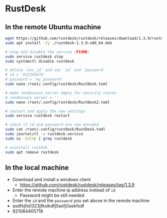 # RustDesk



## In the remote Ubuntu machine

```bash
wget https://github.com/rustdesk/rustdesk/releases/download/1.3.9/rustdesk-1.3.9-x86_64.deb
sudo apt install -fy ./rustdesk-1.3.9-x86_64.deb

# stop and disable the service (FIXME)
sudo service rustdesk stop
sudo systemctl disable rustdesk

# delete `enc_id` and set `id` and `password`
# id = '012345678'
# password = 'my_password'
sudo nano /root/.config/rustdesk/RustDesk.toml

# make rendezvous_server empty for security reason
# rendezvous_server = ''
sudo nano /root/.config/rustdesk/RustDesk2.toml

# restart and apply the new settings
sudo service rustdesk restart

# check if id and password are now encoded
sudo cat /root/.config/rustdesk/RustDesk.toml
sudo journalctl -u rustdesk.service
sudo ss -tulnp | grep rustdesk

# uninstall rustdsk
sudo apt remove rustdesk
```



## In the local machine

- Download and install a windows client
  - https://github.com/rustdesk/rustdesk/releases/tag/1.3.9
- Enter the remote machine ip address instead of `id`
  - Password might be still needed
- Enter the `id` and the `password` you set above in the remote machine
- asdfkjfs0323jfkslkdfj0asfjGaskfsdf
- 821084405718